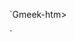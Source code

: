 `Gmeek-htm><script async src="https://pagead2.googlesyndication.com/pagead/js/adsbygoogle.js?client=ca-pub-2651601452000060"
     crossorigin="anonymous"></script>
<ins class="adsbygoogle"
     style="display:block; text-align:center;"
     data-ad-layout="in-article"
     data-ad-format="fluid"
     data-ad-client="ca-pub-2651601452000060"
     data-ad-slot="6562970509"></ins>
<script>
     (adsbygoogle = window.adsbygoogle || []).push({});
</script>`
